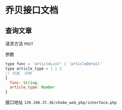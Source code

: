 # 乔贝接口文档

## 查询文章

请求方法
`POST`

参数
```js
type func = 'articleList' | 'articleDetail'
type article_type = 1 | 2
// 列表, 详情
{
  func: String,
  article_type: Number
}
```

接口地址
`139.196.37.36/chobe_web_php/interface.php`


